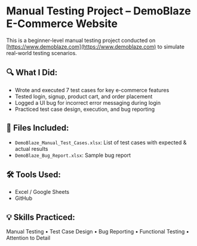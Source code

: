 # Manual Testing Project – DemoBlaze E-Commerce Website

This is a beginner-level manual testing project conducted on [https://www.demoblaze.com](https://www.demoblaze.com) to simulate real-world testing scenarios.

## 🔍 What I Did:
- Wrote and executed 7 test cases for key e-commerce features
- Tested login, signup, product cart, and order placement
- Logged a UI bug for incorrect error messaging during login
- Practiced test case design, execution, and bug reporting

## 🧪 Files Included:
- `DemoBlaze_Manual_Test_Cases.xlsx`: List of test cases with expected & actual results
- `DemoBlaze_Bug_Report.xlsx`: Sample bug report

## 🛠️ Tools Used:
- Excel / Google Sheets
- GitHub

## 💡 Skills Practiced:
Manual Testing • Test Case Design • Bug Reporting • Functional Testing • Attention to Detail

